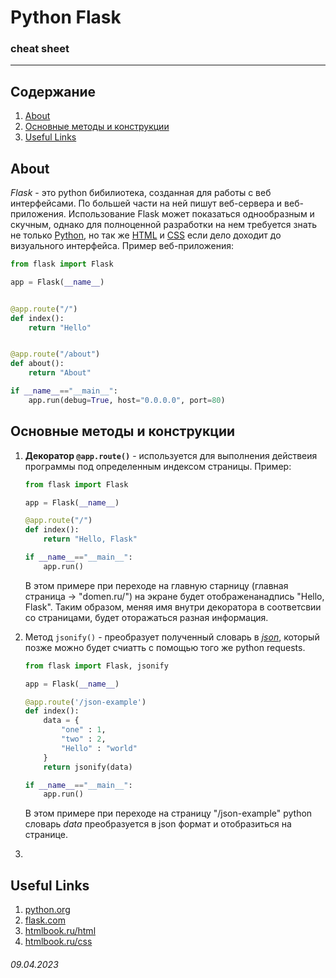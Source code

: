 # Python Flask 

### **cheat sheet**

-------------------------

## **Содержание**
1. [About](https://github.com/voronov-nikita/useful-parts-of-code/blob/main/cheat-sheets/Flask.md#about)
2. [Основные методы и конструкции](https://github.com/voronov-nikita/useful-parts-of-code/blob/main/cheat-sheets/Flask.md#%D0%BE%D1%81%D0%BD%D0%BE%D0%B2%D0%BD%D1%8B%D0%B5-%D0%BC%D0%B5%D1%82%D0%BE%D0%B4%D1%8B-%D0%B8-%D0%BA%D0%BE%D0%BD%D1%81%D1%82%D1%80%D1%83%D0%BA%D1%86%D0%B8%D0%B8)
3. [Useful Links](https://github.com/voronov-nikita/useful-parts-of-code/blob/main/cheat-sheets/Flask.md#useful-links)

## **About**
*Flask* - это python бибилиотека, созданная для работы с  веб интерфейсами. По большей части на ней пишут веб-сервера и веб-приложения. Использование Flask может показаться однообразным и скучным, однако для полноценной разработки на нем требуется знать не только [Python](https://python.org), но так же [HTML](http://htmlbook.ru/html) и [CSS](http://htmlbook.ru/css) если дело доходит до визуального интерфейса.
Пример веб-приложения:
```python
from flask import Flask

app = Flask(__name__)


@app.route("/")
def index():
    return "Hello"


@app.route("/about")
def about():
    return "About"

if __name__=="__main__":
    app.run(debug=True, host="0.0.0.0", port=80)
```

## **Основные методы и конструкции**

1. __Декоратор ```@app.route()```__ - используется для выполнения действеия программы под определенным индексом страницы. Пример:
    ```python
    from flask import Flask

    app = Flask(__name__)

    @app.route("/")
    def index():
        return "Hello, Flask"

    if __name__=="__main__":
        app.run()
    ```
    В этом примере при переходе на главную старницу (главная страница -> "domen.ru/") на экране будет отображенанадпись "Hello, Flask". Таким образом, меняя имя внутри декоратора в соответсвии со страницами, будет оторажаться разная информация.

2. Метод ```jsonify()``` - преобразует полученный словарь в [*json*](https://ru.wikipedia.org/wiki/JSON), который позже можно будет счиатть с помощью того же python requests.
    ```python
    from flask import Flask, jsonify

    app = Flask(__name__)

    @app.route('/json-example')
    def index():
        data = {
            "one" : 1,
            "two" : 2,
            "Hello" : "world"
        }
        return jsonify(data)

    if __name__=="__main__":
        app.run()
    ```
    В этом примере при переходе на страницу "/json-example" python словарь _data_ преобразуется в json формат и отобразиться на странице.
3.  

## **Useful Links**
1. [python.org](https://python.org)
2. [flask.com](https://flask.palletsprojects.com/en/2.2.x/)
3. [htmlbook.ru/html](https://htmlbook.ru/html)
4. [htmlbook.ru/css](http://htmlbook.ru/css)


###### 09.04.2023